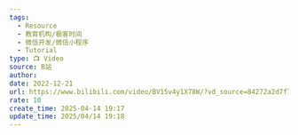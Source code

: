 ```yaml
---
tags:
  - Resource
  - 教育机构/极客时间
  - 微信开发/微信小程序
  - Tutorial
type: 📺 Video
source: B站
author: 
date: 2022-12-21
url: https://www.bilibili.com/video/BV15v4y1X78W/?vd_source=84272a2d7f72158b38778819be5bc6ad
rate: 10
create_time: 2025-04-14 19:17
update_time: 2025/04/14 19:18
---
```

